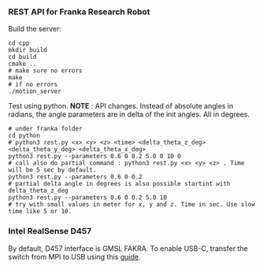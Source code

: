 ### REST API for Franka Research Robot

Build the server:

```
cd cpp
mkdir build
cd build
cmake ..
# make sure no errors
make
# if no errors
./motion_server
```

Test using python.
**NOTE** : API changes. Instead of absolute angles in radians, the angle parameters are in delta of the init angles. All in degrees.
```
# under franka folder
cd python
# python3 rest.py <x> <y> <z> <time> <delta_theta_z_deg> <delta_theta_y_deg> <delta_theta_x_deg>
python3 rest.py --parameters 0.6 0 0.2 5.0 0 10 0
# call also do partial command : python3 rest.py <x> <y> <z> . Time will be 5 sec by default.
python3 rest.py --parameters 0.6 0 0.2
# partial delta angle in degrees is also possible startint with delta_theta_z_deg
python3 rest.py --parameters 0.6 0 0.2 5.0 10
# try with small values in meter for x, y and z. Time in sec. Use slow time like 5 or 10.
```

### Intel RealSense D457

By default, D457 interface is GMSL FAKRA. To enable USB-C, transfer the switch from MPI to USB using this [guide](https://support.intelrealsense.com/hc/en-us/community/posts/14840675121043-RealSense-D457-USBC-mode-camera-not-detected-Ubuntu-22-04).
